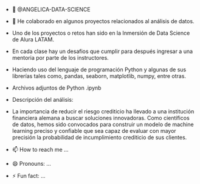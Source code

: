 - 👋 @ANGELICA-DATA-SCIENCE 
  
- 💞️ He colaborado en algunos proyectos relacionados al análisis de datos.
- Uno de los proyectos o retos han sido en la Inmersión de Data Science de Alura LATAM.
- En cada clase hay un desafios que cumplir para después ingresar a una mentoria por parte de los instructores.
- Haciendo uso del lenguaje de programación Python y algunas de sus librerías tales como, pandas, seaborn, matplotlib, numpy, entre otras.
- Archivos adjuntos de Python .ipynb
- Descripción del análisis:
- La importancia de reducir el riesgo crediticio ha llevado a una institución financiera alemana a buscar soluciones innovadoras. Como científicos de datos, hemos sido convocados para construir un modelo de machine learning preciso y confiable que sea capaz de evaluar con mayor precisión la probabilidad de incumplimiento crediticio de sus clientes.
- 📫 How to reach me ...
- 😄 Pronouns: ...
- ⚡ Fun fact: ...

<!---
ANGELICA-DATA-SCIENCE/ANGELICA-DATA-SCIENCE is a ✨ special ✨ repository because its `README.md` (this file) appears on your GitHub profile.
You can click the Preview link to take a look at your changes.
--->
